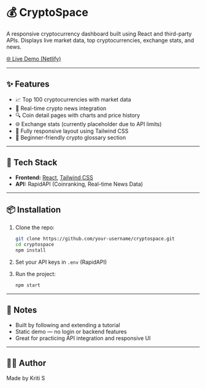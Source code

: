 # 💰 CryptoSpace

A responsive cryptocurrency dashboard built using React and third-party APIs. Displays live market data, top cryptocurrencies, exchange stats, and news.

[🌐 Live Demo (Netlify)](https://crypto-space-app.netlify.app)

---

## ✨ Features

- 📈 Top 100 cryptocurrencies with market data
- 📰 Real-time crypto news integration
- 🔍 Coin detail pages with charts and price history
- 🌐 Exchange stats (currently placeholder due to API limits)
- 🎨 Fully responsive layout using Tailwind CSS
- 📘 Beginner-friendly crypto glossary section


---

## 🔧 Tech Stack

- **Frontend:** [React](https://reactjs.org/), [Tailwind CSS](https://tailwindcss.com/)
- **API:** RapidAPI (Coinranking, Real-time News Data)

---

## 📦 Installation

1. Clone the repo:
   ```bash
   git clone https://github.com/your-username/cryptospace.git
   cd cryptospace
   npm install
   ```

2. Set your API keys in `.env` (RapidAPI)

3. Run the project:
   ```bash
   npm start
   ```

---

## 📌 Notes

- Built by following and extending a tutorial
- Static demo — no login or backend features
- Great for practicing API integration and responsive UI

---

## 🧑‍💻 Author

Made by Kriti S